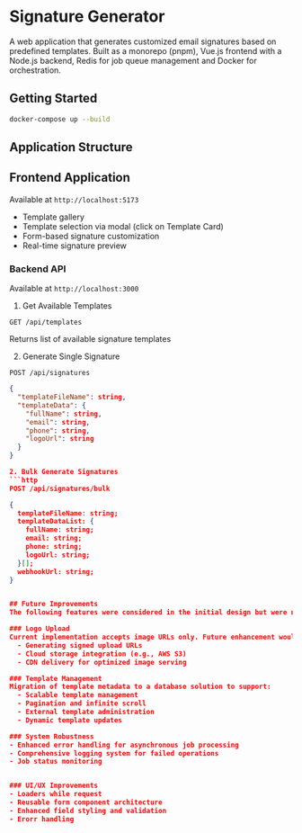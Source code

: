 # Signature Generator

A web application that generates customized email signatures based on predefined templates. Built as a monorepo (pnpm), Vue.js frontend with a Node.js backend, Redis for job queue management and Docker for orchestration.

## Getting Started

```bash
docker-compose up --build
```

## Application Structure

## Frontend Application
Available at `http://localhost:5173`
- Template gallery
- Template selection via modal (click on Template Card)
- Form-based signature customization
- Real-time signature preview


### Backend API
Available at `http://localhost:3000`

1. Get Available Templates
```http
GET /api/templates
```
Returns list of available signature templates


2. Generate Single Signature
```http
POST /api/signatures
```
```json
{
  "templateFileName": string,
  "templateData": {
    "fullName": string,
    "email": string,
    "phone": string,
    "logoUrl": string
  }
}

2. Bulk Generate Signatures
```http
POST /api/signatures/bulk
```
```json
{
  templateFileName: string;
  templateDataList: {
    fullName: string;
    email: string;
    phone: string;
    logoUrl: string;
  }[];
  webhookUrl: string;
}


## Future Improvements
The following features were considered in the initial design but were not implemented due to time constraints:

### Logo Upload
Current implementation accepts image URLs only. Future enhancement would include direct file uploads via:
  - Generating signed upload URLs
  - Cloud storage integration (e.g., AWS S3)
  - CDN delivery for optimized image serving

### Template Management
Migration of template metadata to a database solution to support:
  - Scalable template management
  - Pagination and infinite scroll
  - External template administration
  - Dynamic template updates

### System Robustness
- Enhanced error handling for asynchronous job processing
- Comprehensive logging system for failed operations
- Job status monitoring


### UI/UX Improvements
- Loaders while request
- Reusable form component architecture
- Enhanced field styling and validation
- Erorr handling